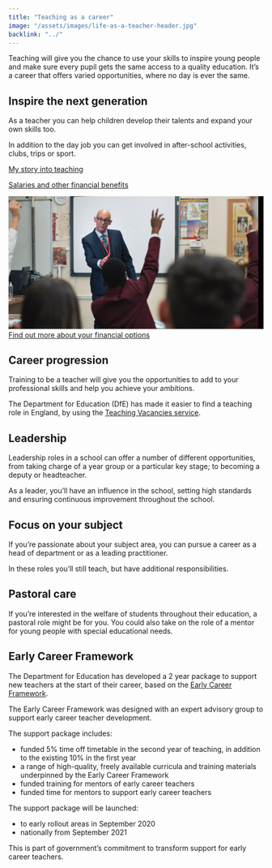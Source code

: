 ```yaml
---
title: "Teaching as a career"
image: "/assets/images/life-as-a-teacher-header.jpg"
backlink: "../"
---
```


<div class="content__left">

  <p class="content-alert">Teaching will give you the chance to use your skills to inspire young people and make sure every pupil gets the same access to a quality education.  It’s a career that offers varied opportunities, where no day is ever the same.</p>


  <h2>Inspire the next generation</h2>
  <p>As a teacher you can help children develop their talents and expand your own skills too.</p>

  <p>In addition to the day job you can get involved in after-school activities, clubs, trips or sport.</p>

  <p><a href="real-stories">My story into teaching</a></p>

  <p><a href="teachers-salaries-and-benefits">Salaries and other financial benefits</a></p>

  <a href="/mailinglist/register/1">
    <div class="media-cta">
      <img src="/assets/images/cta-1.jpg">
      <div>
        Find out more about your financial options <i class="fas fa-chevron-right"></i>
      </div>
    </div>
  </a>

  <h2>Career progression</h2>
  <p>Training to be a teacher will give you the opportunities to add to your professional skills and help you achieve your ambitions.</p>

  <p>The Department for Education (DfE) has made it easier to find a teaching role in England, by using the <a href="https://teaching-vacancies.service.gov.uk/" target="_blank">Teaching Vacancies service</a>.</p>

  <h2>Leadership</h2>
  <p>Leadership roles in a school can offer a number of different opportunities, from taking charge of a year group or a particular key stage; to becoming a deputy or headteacher.</p>

  <p>As a leader, you’ll have an influence in the school, setting high standards and ensuring continuous improvement throughout the school.</p>

  <h2>Focus on your subject</h2>
  <p>If you’re passionate about your subject area, you can pursue a career as a head of department or as a leading practitioner.</p>  

  <p>In these roles you’ll still teach, but have additional responsibilities.</p>

  <h2>Pastoral care</h2>
  <p>If you’re interested in the welfare of students throughout their education, a pastoral role might be for you. You could also take on the role of a mentor for young people with special educational needs.</p>

  <h2>Early Career Framework</h2>
  <p>The Department for Education has developed a 2 year package to support new teachers at the start of their career, based on the <a href="https://www.gov.uk/government/publications/supporting-early-career-teachers" target="_blank">Early Career Framework</a>.</p>

  <p>The Early Career Framework was designed with an expert advisory group to support early career teacher development.</p>

  <p>The support package includes:</p>

  <ul>
    <li><span>funded 5% time off timetable in the second year of teaching, in addition to the existing 10% in the first year</span></li>
    <li><span>a range of high-quality, freely available curricula and training materials underpinned by the Early Career Framework</span></li>
    <li><span>funded training for mentors of early career teachers</span></li>
    <li><span>funded time for mentors to support early career teachers</span></li>
  </ul>

  <p>The support package will be launched:</p>

  <ul>
    <li><span>to early rollout areas in September 2020</span></li>
    <li><span>nationally from September 2021</span></li>
  </ul>

  <p>This is part of government’s commitment to transform support for early career teachers.</p>
  
</div>

<div class="content__right">
</div>
